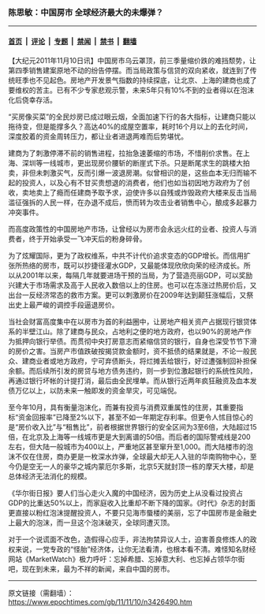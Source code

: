 ### 陈思敏：中国房市 全球经济最大的未爆弹？

---

#### [首页](../../../..?n3426490) &nbsp;|&nbsp; [评论](../../../../../epoch-comment?n3426490) &nbsp;|&nbsp; [专题](../../../../../epoch-special?n3426490) &nbsp;|&nbsp; [禁闻](../../../../../epoch-news?n3426490) &nbsp;|&nbsp; [禁书](../../../../../books?n3426490) &nbsp;|&nbsp; [翻墙](https://github.com/gfw-breaker/nogfw/blob/master/README.md?n3426490)


<div class="post_content" id="artbody" itemprop="articleBody">
 <!-- article content begin -->
 <p>
  【大纪元2011年11月10日讯】中国房市乌云罩顶，前三季量缩价跌的难挡颓势，让第四季销售建案原地不动的纷告停摆。而当局政策与信贷的双向紧收，就连到了传统旺季也不见起色。房地产开发景气指数的持续探底，让北京、上海的建商也成了要维权的苦主。已有不少专家悲观示警，未来5年只有10%不到的业者得以在泡沫化后侥幸存活。
 </p>
 <p>
  “买房像买菜”的全民炒房已成过眼云烟，全面加速下行的各大指标，让建商只能以拖待变，但是能撑多久？高达40%的成屋空置率，耗时16个月以上的去化时间，深度胶着的资金周转压力，都让业者进退两难而后势堪忧。
 </p>
 <p>
  建商为了刺激停滞不前的销售进程，拉抬急速萎缩的市场，不惜削价求售。在上海、深圳等一线城市，更出现房价腰斩的断崖式下杀。只是断尾求生的跳楼大拍卖，非但未刺激买气，反而引爆一波退房潮。似曾相识的是，这些血本无归而输不起的投资人，以及心有不甘买贵想退的消费者，他们也如当初因地方政府为了创收，卖地卖上了瘾而任建商予取予求，迫使许多以自残或炸毁政府大楼来反击当局滥征强拆的人民一样，在办退不成后，愤而转为攻击业者销售中心，酿成多起暴力冲突事件。
 </p>
 <p>
  而高度政策性的中国房地产市场，让曾经以为房市会永远火红的业者、投资人与消费者，终于开始承受一飞冲天后的粉身碎骨。
 </p>
 <p>
  为了炫耀国际，更为了政权维系，中共不计代价追求变态的GDP增长。而信用扩张所热络的房市，既可以抄捷径灌水GDP，又最能体现欣欣向荣的经济成长。所以从2001年以来，每隔几年就要进场干预的当局，为了营造亮丽GDP，可以奖励兴建大于市场需求及高于人民收入数倍以上的住房。也可以在冻涨过热房价后，又出台一反经济常态的救市方案。更可以刺激房价在2009年达到颠狂涨幅后，又祭出史上最严峻的调控手段逼退房价。
 </p>
 <p>
  当社会财富高度集中在以房市为首的利益圈中，让房地产相关资产占据现行银贷体系的半壁江山。除了建商与民众，占地利之便的地方政府，也以90%的房地产作为抵押向银行举债。而贯彻中央打房意志而紧缩信贷的银行，自身也深受节节下滑的房价之害。当房产市值跌破按揭贷款金额时，资不抵债的结果就是，不论一般民众、建商业者或地方政府，宁可弃债断头，将烂摊丢给银行，好过遭强制回补担保余额。而后续所引发的房贷与地方债务违约，则一步到位激起银行的系统性风险，再通过银行坏帐的计提打消，最后由全民埋单。而从银行近两年疯狂融资及血本发债万亿以上，以防未来一触即发的资金旱灾，可见端倪。
 </p>
 <p>
  至今年10月，具有衡量泡沫化，而兼有投资与消费双重属性的住房，其重要指标“资金回报率”已降至2%以下，甚至不如一年期定存利率。但更令人怵目惊心的是“房价收入比”与“租售比”，前者根据世界银行的安全区间为3至6倍，大陆超过15倍，在北京及上海等一线城市更是大到离谱的50倍。而后者的国际警戒线是200左右，但大陆一般城市为400以上，严重地区甚至窜升至1,000。而大陆楼市的泡沫不仅在住房，商办更是一枚深水炸弹，全球最大却无人入驻的华南购物中心，至今仍是空无一人的豪华之城内蒙厄尔多斯，北京5天就封顶一栋的摩天大楼，却是总体经济无法消化的规模。
 </p>
 <p>
  《华尔街日报》要人们当心走火入魔的中国经济，因为历史上从没看过投资占GDP的比重达50%以上，而家庭收入比重却不断下降的国家。《时代》杂志的封面更直接以粉红泡沫提醒投资人，不要只见海市蜃楼的美丽，忘了中国房市是金融史上最大的泡沫，而一旦这个泡沫破灭，全球同遭灭顶。
 </p>
 <p>
  对于一个说谎面不改色，造假得心应手，非法拘禁异议人士，迫害善良修炼人的政权来说，一党专政的“怪胎”经济体，让你无法看清，也根本看不清。难怪知名财经网站《MarketWatch》极力呼吁：忘掉希腊、忘掉意大利、也忘掉占领华尔街吧，现在到未来，最为不祥的新闻，来自中国的房市。
 </p>
 <!-- article content end -->
 <div id="below_article_ad">
 </div>
</div>


---

原文链接（需翻墙）：https://www.epochtimes.com/gb/11/11/10/n3426490.htm